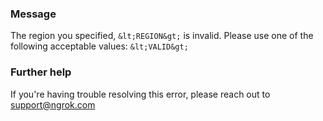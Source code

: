 
### Message
The region you specified, `&lt;REGION&gt;` is invalid. Please use one of the following acceptable values: `&lt;VALID&gt;`

### Further help
If you're having trouble resolving this error, please reach out to [support@ngrok.com](mailto:support@ngrok.com?subject=Help%20with%20ERR_NGROK_500)

